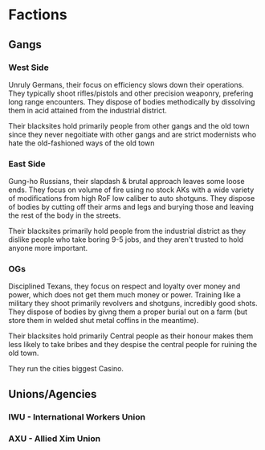 # Factions

## Gangs
### West Side
Unruly Germans, their focus on efficiency slows down their operations. They typically shoot rifles/pistols and other precision weaponry, prefering long range encounters. They dispose of bodies methodically by dissolving them in acid attained from the industrial district.  

Their blacksites hold primarily people from other gangs and the old town since they never negoitiate with other gangs and are strict modernists who hate the old-fashioned ways of the old town

### East Side
Gung-ho Russians, their slapdash & brutal approach leaves some loose ends. They focus on volume of fire using no stock AKs with a wide variety of modifications from high RoF low caliber to auto shotguns. They dispose of bodies by cutting off their arms and legs and burying those and leaving the rest of the body in the streets.

Their blacksites primarily hold people from the industrial district as they dislike people who take boring 9-5 jobs, and they aren't trusted to hold anyone more important.

### OGs
Disciplined Texans, they focus on respect and loyalty over money and power, which does not get them much money or power. Training like a military they shoot primarily revolvers and shotguns, incredibly good shots. They dispose of bodies by givng them a proper burial out on a farm (but store them in welded shut metal coffins in the meantime).

Their blacksites hold primarily Central people as their honour makes them less likely to take bribes and they despise the central people for ruining the old town.

They run the cities biggest Casino.
## Unions/Agencies

### IWU - International Workers Union


### AXU - Allied Xim Union

<!--stackedit_data:
eyJoaXN0b3J5IjpbMTQ4NDMzMzQzNSw4Mzg4Nzk0ODQsLTIwOD
g3NDY2MTJdfQ==
-->